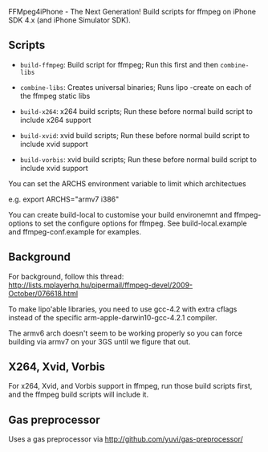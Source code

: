FFMpeg4iPhone - The Next Generation! 
Build scripts for ffmpeg on iPhone SDK 4.x (and iPhone Simulator SDK).

## Scripts 

- `build-ffmpeg`: Build script for ffmpeg; Run this first and then `combine-libs`
- `combine-libs`: Creates universal binaries; Runs lipo -create on each of the ffmpeg static libs

- `build-x264`: x264 build scripts; Run these before normal build script to include x264 support
- `build-xvid`: xvid build scripts; Run these before normal build script to include xvid support
- `build-vorbis`: xvid build scripts; Run these before normal build script to include xvid support

You can set the ARCHS environment variable to limit which architectues 

e.g. export ARCHS="armv7 i386"

You can create build-local to customise your build environemnt and ffmpeg-options to set the configure options for ffmpeg. See build-local.example and ffmpeg-conf.example for examples.

## Background

For background, follow this thread:
http://lists.mplayerhq.hu/pipermail/ffmpeg-devel/2009-October/076618.html

To make lipo'able libraries, you need to use gcc-4.2 with extra cflags instead of the specific arm-apple-darwin10-gcc-4.2.1 compiler.

The armv6 arch doesn't seem to be working properly so you can force building via armv7 on your 3GS until we figure that out.

## X264, Xvid, Vorbis

For x264, Xvid, and Vorbis support in ffmpeg, run those build scripts first, and the ffmpeg build scripts will include it.

## Gas preprocessor

Uses a gas preprocessor via http://github.com/yuvi/gas-preprocessor/

